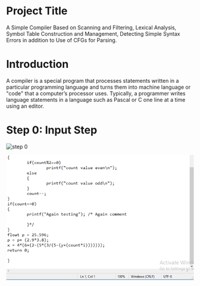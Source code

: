 # Project Title
A Simple Compiler Based on Scanning and Filtering, Lexical Analysis, Symbol Table Construction and Management, Detecting Simple Syntax Errors in addition to Use of CFGs for Parsing.
# Introduction
A compiler is a special program that processes statements written in a particular programming language and turns them into machine language or "code" that a computer’s processor uses. Typically, a programmer writes language statements in a language such as Pascal or C one line at a time using an editor.

#	Step 0: Input Step
![step 0](StepsDisplay/step0.png)

![step 01](StepsDisplay/step01.png)
